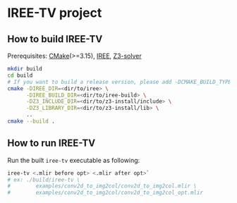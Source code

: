# IREE-TV project

## How to build IREE-TV
Prerequisites: [CMake](https://cmake.org/download/)(>=3.15),
[IREE](https://github.com/google/iree),
[Z3-solver](https://github.com/Z3Prover/z3)

```bash
mkdir build
cd build
# If you want to build a release version, please add -DCMAKE_BUILD_TYPE=RELEASE
cmake -DIREE_DIR=<dir/to/iree> \
      -DIREE_BUILD_DIR=<dir/to/iree-build> \
      -DZ3_INCLUDE_DIR=<dir/to/z3-install/include> \
      -DZ3_LIBRARY_DIR=<dir/to/z3-install/lib> \
      ..
cmake --build .
```

## How to run IREE-TV
Run the built `iree-tv` executable as following:
```bash
iree-tv <.mlir before opt> <.mlir after opt>`
# ex: ./build/iree-tv \
#        examples/conv2d_to_img2col/conv2d_to_img2col.mlir \
#        examples/conv2d_to_img2col/conv2d_to_img2col_opt.mlir
```
